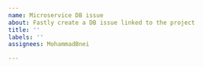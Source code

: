 ```yaml
---
name: Microservice DB issue
about: Fastly create a DB issue linked to the project
title: ''
labels: ''
assignees: MohammadBnei

---
```



